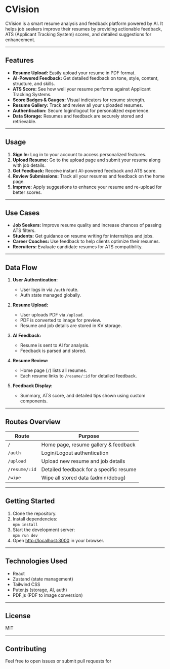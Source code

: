 # CVision

CVision is a smart resume analysis and feedback platform powered by AI. It helps job seekers improve their resumes by providing actionable feedback, ATS (Applicant Tracking System) scores, and detailed suggestions for enhancement.

---

## Features

- **Resume Upload:** Easily upload your resume in PDF format.
- **AI-Powered Feedback:** Get detailed feedback on tone, style, content, structure, and skills.
- **ATS Score:** See how well your resume performs against Applicant Tracking Systems.
- **Score Badges & Gauges:** Visual indicators for resume strength.
- **Resume Gallery:** Track and review all your uploaded resumes.
- **Authentication:** Secure login/logout for personalized experience.
- **Data Storage:** Resumes and feedback are securely stored and retrievable.

---

## Usage

1. **Sign In:** Log in to your account to access personalized features.
2. **Upload Resume:** Go to the upload page and submit your resume along with job details.
3. **Get Feedback:** Receive instant AI-powered feedback and ATS score.
4. **Review Submissions:** Track all your resumes and feedback on the home page.
5. **Improve:** Apply suggestions to enhance your resume and re-upload for better scores.

---

## Use Cases

- **Job Seekers:** Improve resume quality and increase chances of passing ATS filters.
- **Students:** Get guidance on resume writing for internships and jobs.
- **Career Coaches:** Use feedback to help clients optimize their resumes.
- **Recruiters:** Evaluate candidate resumes for ATS compatibility.

---

## Data Flow

1. **User Authentication:**

   - User logs in via `/auth` route.
   - Auth state managed globally.

2. **Resume Upload:**

   - User uploads PDF via `/upload`.
   - PDF is converted to image for preview.
   - Resume and job details are stored in KV storage.

3. **AI Feedback:**

   - Resume is sent to AI for analysis.
   - Feedback is parsed and stored.

4. **Resume Review:**

   - Home page (`/`) lists all resumes.
   - Each resume links to `/resume/:id` for detailed feedback.

5. **Feedback Display:**
   - Summary, ATS score, and detailed tips shown using custom components.

---

## Routes Overview

| Route         | Purpose                                 |
| ------------- | --------------------------------------- |
| `/`           | Home page, resume gallery & feedback    |
| `/auth`       | Login/Logout authentication             |
| `/upload`     | Upload new resume and job details       |
| `/resume/:id` | Detailed feedback for a specific resume |
| `/wipe`       | Wipe all stored data (admin/debug)      |

---

## Getting Started

1. Clone the repository.
2. Install dependencies:  
   `npm install`
3. Start the development server:  
   `npm run dev`
4. Open [http://localhost:3000](http://localhost:3000) in your browser.

---

## Technologies Used

- React
- Zustand (state management)
- Tailwind CSS
- Puter.js (storage, AI, auth)
- PDF.js (PDF to image conversion)

---

## License

MIT

---

## Contributing

Feel free to open issues or submit pull requests for
